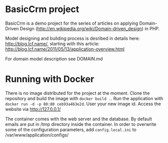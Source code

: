 BasicCrm project
================

BasicCrm is a demo project for the series of articles on applying Domain-Driven Design (http://en.wikipedia.org/wiki/Domain-driven_design) in PHP.

Model designing and building process is desribed in details here: http://blog.lcf.name/, starting with this article: http://blog.lcf.name/2011/05/13/application-overview.html

For domain model description see DOMAIN.md

Running with Docker
===================

There is no image distributed for the project at the moment. Clone the repository and build the image with `docker build .`.
Run the application with `docker run -d -p 80:80 ceb93a463e2d`. User your new image id. Access the website via http://127.0.0.1/

The container comes with the web server and the database. By default emails are put in /tmp directory inside the container. In order to overwrite some of the configuration parameters, add `config.local.ini` to /var/www/application/configs/
